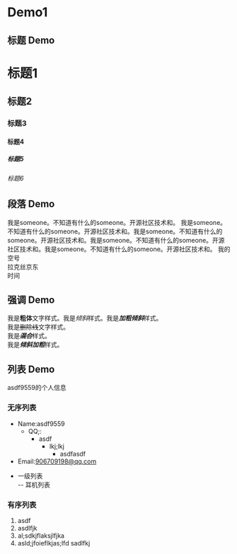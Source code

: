 # Demo1

## 标题 Demo
# 标题1
## 标题2
### 标题3
#### 标题4
##### 标题5
###### 标题6

## 段落 Demo

我是someone。不知道有什么的someone。开源社区技术和。	我是someone。不知道有什么的someone。开源社区技术和。我是someone。不知道有什么的someone。开源社区技术和。我是someone。不知道有什么的someone。开源社区技术和。我是someone。不知道有什么的someone。开源社区技术和。
    我的空号  
	拉克丝京东	
	时间 
	
## 强调 Demo

我是**粗体**文字样式。我是*倾斜*样式。我是***加粗倾斜***样式。	
我是~~删除线~~文字样式。	
我是~~***混合***~~样式。	
我是***倾斜加粗***样式。

## 列表 Demo
asdf9559的个人信息
### 无序列表
* Name:asdf9559
  * QQ;:
    * asdf
      * lkj;lkj
	    *  asdfasdf
* Email:906709198@qq.com	
- 一级列表	
-- 耳机列表
### 有序列表
1. asdf
2. asdlfjk 
3. al;sdkjflaksjlfjka
4. asld;jfoieflkjas;lfd sadlfkj
